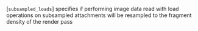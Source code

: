 [`subsampled_loads`] specifies if performing
image data read with load operations on subsampled attachments will be
resampled to the fragment density of the render pass
